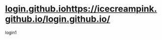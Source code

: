 # [login.github.io](https://icecreampink.github.io/login.github.io/)https://icecreampink.github.io/login.github.io/
login1
